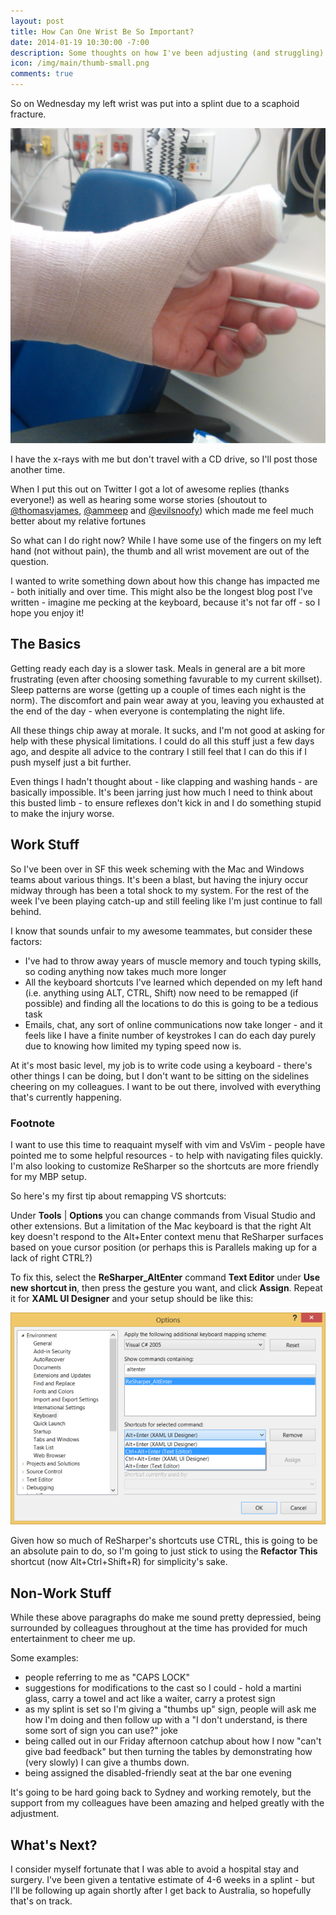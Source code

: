 ```yaml
---
layout: post
title: How Can One Wrist Be So Important?
date: 2014-01-19 10:30:00 -7:00
description: Some thoughts on how I've been adjusting (and struggling) to a recent wrist injury
icon: /img/main/thumb-small.png
comments: true
---	
```


So on Wednesday my left wrist was put into a splint due to a scaphoid fracture.

![](/img/posts/wrist/thumb.png)

I have the x-rays with me but don't travel with a CD drive, so I'll post those another time.

When I put this out on Twitter I got a lot of awesome replies (thanks everyone!) as well as hearing some worse stories (shoutout to [@thomasvjames](https://twitter.com/thomasvjames), [@ammeep](https://twitter.com/ammeep) and [@evilsnoofy](https://twitter.com/evilsnoofy)) which made me feel much better about my relative fortunes

So what can I do right now? While I have some use of the fingers on my left hand (not without pain), the thumb and all wrist movement are out of the question. 

I wanted to write something down about how this change has impacted me - both initially and over time. This might also be the longest blog post I've written - imagine me pecking at the keyboard, because it's not far off - so I hope you enjoy it!

## The Basics

Getting ready each day is a slower task. Meals in general are a bit more frustrating (even after choosing something favurable to my current skillset). Sleep patterns are worse (getting up a couple of times each night is the norm). The discomfort and pain wear away at you, leaving you exhausted at the end of the day - when everyone is contemplating the night life. 

All these things chip away at morale. It sucks, and I'm not good at asking for help with these physical limitations. I could do all this stuff just a few days ago, and despite all advice to the contrary I still feel that I can do this if I push myself just a bit further.

Even things I hadn't thought about - like clapping and washing hands - are basically impossible. It's been jarring just how much I need to think about this busted limb - to ensure reflexes don't kick in and I do something stupid to make the injury worse.

## Work Stuff

So I've been over in SF this week scheming with the Mac and Windows teams about various things. It's been a blast, but having the injury occur midway through has been a total shock to my system. For the rest of the week I've been playing catch-up and still feeling like I'm just continue to fall behind.

I know that sounds unfair to my awesome teammates, but consider these factors:

 - I've had to throw away years of muscle memory and touch typing skills, so coding anything now takes much more longer
 - All the keyboard shortcuts I've learned which depended on my left hand (i.e. anything using ALT, CTRL, Shift) now need to be remapped (if possible) and finding all the locations to do this is going to be a tedious task
 - Emails, chat, any sort of online communications now take longer - and it feels like I have a finite number of keystrokes I can do each day purely due to knowing how limited my typing speed now is.

At it's most basic level, my job is to write code using a keyboard - there's other things I can be doing, but I don't want to be sitting on the sidelines cheering on my colleagues. I want to be out there, involved with everything that's currently happening.

### Footnote

I want to use this time to reaquaint myself with vim and VsVim - people have pointed me to some helpful resources - to help with navigating files quickly. I'm also looking to customize ReSharper so the shortcuts are more friendly for my MBP setup.

So here's my first tip about remapping VS shortcuts:

Under **Tools** | **Options** you can change commands from Visual Studio and other extensions. But a limitation of the Mac keyboard is that the right Alt key doesn't respond to the Alt+Enter context menu that ReSharper surfaces based on youe cursor position (or perhaps this is Parallels making up for a lack of right CTRL?)

To fix this, select the **ReSharper_AltEnter** command **Text Editor** under **Use new shortcut in**, then press the gesture you want, and click **Assign**. Repeat it for **XAML UI Designer** and your setup should be like this:

![](/img/posts/wrist/resharper.png)

Given how so much of ReSharper's shortcuts use CTRL, this is going to be an absolute pain to do, so I'm going to just stick to using the **Refactor This** shortcut (now Alt+Ctrl+Shift+R) for simplicity's sake.

## Non-Work Stuff

While these above paragraphs do make me sound pretty depressied, being surrounded by colleagues throughout at the time has provided for much entertainment to cheer me up.

Some examples:

 - people referring to me as "CAPS LOCK" 
 - suggestions for modifications to the cast so I could - hold a martini glass, carry a towel and act like a waiter, carry a protest sign
 - as my splint is set so I'm giving a "thumbs up" sign, people will ask me how I'm doing and then follow up with a "I don't understand, is there some sort of sign you can use?" joke
 - being called out in our Friday afternoon catchup about how I now "can't give bad feedback" but then turning the tables by demonstrating how (very slowly) I can give a thumbs down.
 - being assigned the disabled-friendly seat at the bar one evening

It's going to be hard going back to Sydney and working remotely, but the support from my colleagues have been amazing and helped greatly with the adjustment.

## What's Next?

I consider myself fortunate that I was able to avoid a hospital stay and surgery. I've been given a tentative estimate of 4-6 weeks in a splint - but I'll be following up again shortly after I get back to Australia, so hopefully that's on track.
